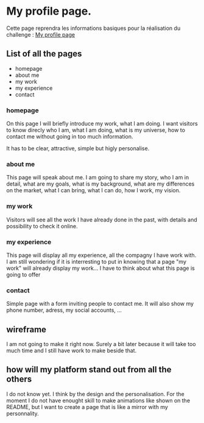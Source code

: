 # My profile page.

Cette page reprendra les informations basiques pour la réalisation du challenge : [My profile page](https://github.com/becodeorg/Swartz-6/tree/main/1.The-Field/5.Markdown-Final/My-profile-page-part-one-thinking-about-it)

## List of all the pages

- homepage
- about me
- my work
- my experience
- contact

### homepage

On this page I will briefly introduce my work, what I am doing.
I want visitors to know direcly who I am, what I am doing, what is my universe, how to contact me without going in too much information.

It has to be clear, attractive, simple but higly personalise.


### about me

This page will speak about me. I am going to share my story, who I am in detail, what are my goals, what is my background, what are my differences on the market, what I can bring, what I can do, how I work, my vision.

### my work

Visitors will see all the work I have already done in the past, with details and possibility to check it online.

### my experience

This page will display all my experience, all the compagny I have work with. I am still wondering if it is interresting to put in knowing that a page "my work" will already display my work... I have to think about what this page is going to offer

### contact

Simple page with a form inviting people to contact me. It will also show my phone number, adress, my social accounts, ... 

## wireframe

I am not going to make it right now. Surely a bit later because it will take too much time and I still have work to make beside that.

## how will my platform stand out from all the others

I do not know yet. I think by the design and the personalisation. For the moment I do not have enought skill to make animations like shown on the README, but I want to create a page that is like a mirror with my personnality.


